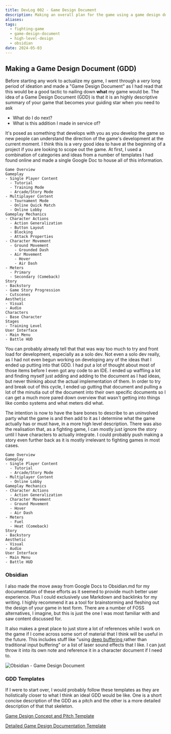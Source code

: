 ```yaml
---
title: DevLog 002 - Game Design Document
description: Making an overall plan for the game using a game design document and what I learned in making it.
aliases:
tags:
  - fighting-game
  - game-design-document
  - high-level-design
  - obsidian
date: 2024-05-03
---
```


## Making a Game Design Document (GDD)

Before starting any work to actualize my game, I went through a _very_ long period of ideation and made a "Game Design
Document" as I had read that this would be a good tactic to nailing down **what** my game would be. The idea of a Game
Design Document (GDD) is that it is an highly descriptive summary of your game that becomes your guiding star when you
need to ask

- What do I do next?
- What is this addition I made in service of?

It's posed as something that develops with you as you develop the game so new people can understand the direction of the
game's development at the current moment. I think this is a very good idea to have at the beginning of a project if you
are looking to scope out the game. At first, I used a combination of categories and ideas from a number of templates I
had found online and made a single Google Doc to house all of this information.

```
Game Overview
Gameplay
- Single Player Content
  - Tutorial
  - Training Mode
  - Arcade/Story Mode
- Multiplayer Content
  - Tournament Mode
  - Online Quick Match
  - Online Lobby
Gameplay Mechanics
- Character Actions
  - Action Generalization
  - Button Layout
  - Blocking
  - Attack Properties
- Character Movement
  - Ground Movement
    - Grounded Dash
  - Air Movement
    - Hover
    - Air Dash
- Meters
  - Primary
  - Secondary (Comeback)
Story
- Backstory
- Game Story Progression
- Cutscenes
Aesthetic
- Visual
- Audio
Characters
- Base Character
Stages
- Training Level
User Interface
- Main Menu
- Battle HUD
```

You can probably already tell that that was way too much to try and front load for development, especially as a solo
dev. Not even a solo dev really, as I had not even begun working on developing any of the ideas that I ended up putting
into that GDD. I had put a lot of thought about most of those items before I even got any code to an IDE. I ended up
waffling a lot and finding myself just adding and adding to the document as I had ideas, but never thinking about the
actual implementation of them. In order to try and break out of this cycle, I ended up gutting that document and pulling
a lot of the minutia out of the document into their own specific documents so I can get a much more pared down overview
that wasn't getting into things like combo systems and what meters did what.

The intention is now to have the bare bones to describe to an uninvolved party what the game is and then add to it as I
determine what the game actually has or must have, in a more high level description. There was also the realisation
that, as a fighting game, I can mostly just ignore the story until I have characters to actually integrate. I could
probably push making a story even further back as it is mostly irrelevant to fighting games in most cases.

```
Game Overview
Gameplay
- Single Player Content
  - Tutorial
  - Arcade/Story Mode
- Multiplayer Content
  - Online Lobby
Gameplay Mechanics
- Character Actions
  - Action Generalization
- Character Movement
  - Ground Movement
  - Hover
  - Air Dash
- Meters
  - Fuel
  - Heat (Comeback)
Story
- Backstory
Aesthetic
- Visual
- Audio
User Interface
- Main Menu
- Battle HUD
```

### Obsidian

I also made the move away from Google Docs to Obsidian.md for my documentation of these efforts as it seemed to provide
much better user experience. Plus I could exclusively use Markdown and backlinks for my writing. I highly recommend it
as a tool for brainstorming and fleshing out the design of your game in text form. There are a number of FOSS
alternatives, I imagine, but this is just the one I was most familiar with and saw content discussed for.

It also makes a great place to just store a lot of references while I work on the game if I come across some sort of
material that I think will be useful in the future. This includes stuff like "using
[deep buffering ](https://mugen-net.work/wiki/index.php?title=Deep_Buffering) rather than traditional input buffering"
or a list of laser sound effects that I like. I can just throw it into its own note and reference it in a character
document if I need to.

![Obsidian - Game Design Document](/game-development/assets/obsidian-gdd.png)

### GDD Templates

If I were to start over, I would probably follow these templates as they are holistically closer to what I think an
ideal GDD would be like. One is a short concise description of the GDD as a pitch and the other is a more detailed
description of that that skeleton.

[Game Design Concept and Pitch Template](https://drive.google.com/file/d/1-yiF2Pq-OgJaTXsMAQbIckoDzGINz26O/view)

[Detailed Game Design Documentation Template](https://drive.google.com/file/d/17-51Uwxqle3DZVleir6OhDlWA_aerw5g)
